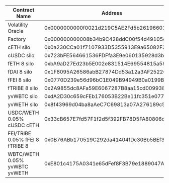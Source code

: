 | Contract Name                    | Address                                    | Commit Hash                              |
| -------------------------------- | ------------------------------------------ | ---------------------------------------- |
| Volatility Oracle                | 0x0000000000f0021d219C5AE2Fd5b261966012Dd7 | f4e21e43070acb9395f6ed26c285abe3db124c97 |
| Factory                          | 0x000000000008b34b9C428ddC00f54d49105dA313 | f4e21e43070acb9395f6ed26c285abe3db124c97 |
| cETH silo                        | 0x0a230CCa01f7107933D5355913E9a65082F37c52 | 2ea4ee44ee4ccc8f6a0d53dc8c20674c09c5d590 |
| cUSDC silo                       | 0x723bFE564661536FDFfa3E9e060135928d3bf18F | 2ea4ee44ee4ccc8f6a0d53dc8c20674c09c5d590 |
| fETH 8 silo                      | 0xbA9aD27Ed23b5E002e831514E69554815a5820b3 | 2ea4ee44ee4ccc8f6a0d53dc8c20674c09c5d590 |
| fDAI 8 silo                      | 0x1F8095A26586abB27874Dd53a12a3AF25226DcB0 | 2ea4ee44ee4ccc8f6a0d53dc8c20674c09c5d590 |
| fFEI 8 silo                      | 0x0770D239e56d96bC1E049B94949B0a0199B77cf6 | f4e21e43070acb9395f6ed26c285abe3db124c97 |
| fTRIBE 8 silo                    | 0x2A9855dc8AFa59E6067287B8aa15cd009938d137 | f4e21e43070acb9395f6ed26c285abe3db124c97 |
| yvWBTC silo                      | 0xdA2D30c659cFEb176053B22Be11fc351e077FDc0 | f4e21e43070acb9395f6ed26c285abe3db124c97 |
| yvWETH silo                      | 0x8f43969d04ba8aAeC7C69813a07A276189c574D2 | f4e21e43070acb9395f6ed26c285abe3db124c97 |
| USDC/WETH 0.05% cUSDC cETH       | 0x33cB657E7fd57F1f2d5f392FB78D5FA80806d1B4 | using factory |
| FEI/TRIBE 0.05% fFEI 8 fTRIBE 8  | 0x0B76ABb170519C292da41404fDc30Bb5BEf308Fc | using factory |
| WBTC/WETH 0.05% yvWBTC yvWETH    | 0xE801c4175A0341e65dFef8F3B79e1889047AfEbb | using factory |
